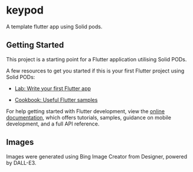# keypod

A template flutter app using Solid pods.

## Getting Started

This project is a starting point for a Flutter application utilising
Solid PODs.

A few resources to get you started if this is your first Flutter
project using Solid PODs:

- [Lab: Write your first Flutter
  app](https://docs.flutter.dev/get-started/codelab)

- [Cookbook: Useful Flutter
  samples](https://docs.flutter.dev/cookbook)

For help getting started with Flutter development, view the [online
documentation](https://docs.flutter.dev/), which offers tutorials,
samples, guidance on mobile development, and a full API reference.

## Images

Images were generated using Bing Image Creator from Designer, powered
by DALL-E3.
